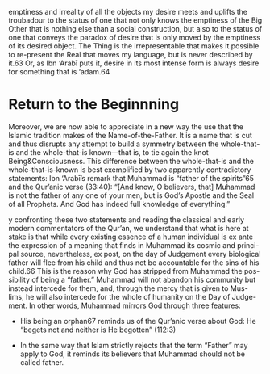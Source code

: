 emptiness  and  irreality  of  all  the  objects  my  desire  meets  and  uplifts  the   troubadour to the status of one that not only knows the emptiness of the Big  Other that is nothing else than a social construction, but also to the status of  one that conveys the paradox of desire that is only moved by the emptiness  of its desired object. The Thing is the irrepresentable that makes it possible  to re-present the Real that moves my language, but is never described by  it.63 Or, as Ibn ‘Arabī puts it, desire in its most intense form is always desire  for something that is ‘adam.64

# Return to the Beginnning 

Moreover,  we  are  now  able  to  appreciate  in  a  new  way  the  use  that  the   Islamic  tradition  makes  of  the  Name-of-the-Father.  It  is  a  name  that   is  cut  and  thus  disrupts  any  attempt  to  build  a  symmetry  between  the   whole-that-is  and  the  whole-that-is  known—that  is,  to  tie  again  the  knot   Being&Consciousness.  This  difference  between  the  whole-that-is  and  the   whole-that-is-known  is  best  exemplified  by  two  apparently  contradictory   statements: Ibn ‘Arabī’s remark that Muhammad is “father of the spirits”65  and the Qur’anic verse (33:40): “[And know, O believers, that] Muhammad  is not the father of any one of your men, but is God’s Apostle and the Seal  of all Prophets. And God has indeed full knowledge of everything.”

y confronting these two statements and reading the classical and early  modern  commentators  of  the  Qur’an,  we  understand  that  what  is  here  at   stake  is  that  while  every  existing  essence  of  a  human  individual  is  ex  ante  the expression of a meaning that finds in Muhammad its cosmic and princi- pal source, nevertheless, ex post, on the day of Judgement every biological  father will flee from his child and thus not be accountable for the sins of his  child.66 This is the reason why God has stripped from Muhammad the pos- sibility of being a “father.” Muhammad will not abandon his community but  instead  intercede  for  them,  and,  through  the  mercy  that  is  given  to  Mus- lims, he will also intercede for the whole of humanity on the Day of Judge- ment. In other words, Muhammad mirrors God through three features:

*  His being an orphan67 reminds us of the Qur’anic verse about God: He  “begets not and neither is He begotten” (112:3)

* In the same way that Islam strictly rejects that the term “Father” may  apply to God, it reminds its believers that Muhammad should not be  called father.

